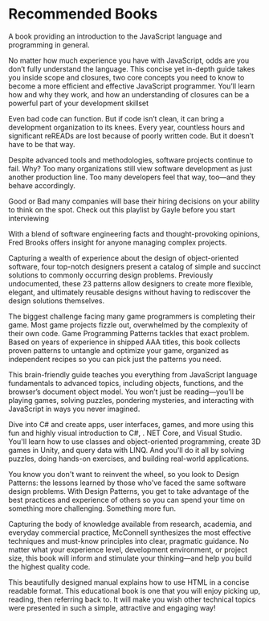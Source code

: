 # Recommended Books

<BookCard title="Eloquent JavaScript" img="https://images-na.ssl-images-amazon.com/images/I/51I9naPg55L._SX218_BO1,204,203,200_QL40_.jpg" link="https://eloquentjavascript.net/">A book providing an introduction to the JavaScript language and programming in general.</BookCard>

<BookCard title="You Dont Know JS" img="https://github.com/getify/You-Dont-Know-JS/blob/1st-ed/up%20&%20going/cover.jpg?raw=true" link="https://github.com/getify/You-Dont-Know-JS">No matter how much experience you have with JavaScript, odds are you don’t fully understand the language. This concise yet in-depth guide takes you inside scope and closures, two core concepts you need to know to become a more efficient and effective JavaScript programmer. You’ll learn how and why they work, and how an understanding of closures can be a powerful part of your development skillset</BookCard>

<BookCard title="Clean Code" img="https://images-na.ssl-images-amazon.com/images/I/515iEcDr1GL._SX385_BO1,204,203,200_.jpg" link="https://www.amazon.com/Clean-Code-Handbook-Software-Craftsmanship/dp/0132350882/">Even bad code can function. But if code isn’t clean, it can bring a development organization to its knees. Every year, countless hours and significant reREADs are lost because of poorly written code. But it doesn’t have to be that way.</BookCard>

<BookCard title="The Software Craftsman" img="https://images-na.ssl-images-amazon.com/images/I/51HApiVITLL._SX382_BO1,204,203,200_.jpg" link="https://www.amazon.com/dp/0134052501/">Despite advanced tools and methodologies, software projects continue to fail. Why? Too many organizations still view software development as just another production line. Too many developers feel that way, too—and they behave accordingly.</BookCard>

<BookCard title="Cracking the Coding Interview" img="https://images-na.ssl-images-amazon.com/images/I/51l5XzLln%2BL._SX348_BO1, 204, 203, 200_.jpg" link="https://www.youtube.com/playlist?list=PLX6IKgS15Ue02WDPRCmYKuZicQHit9kFt">Good or Bad many companies will base their hiring decisions on your ability to think on the spot. Check out this playlist by Gayle before you start interviewing</BookCard>

<BookCard title="The Mythical Man-Month" img="https://images-na.ssl-images-amazon.com/images/I/51WIpM70FEL._SX334_BO1,204,203,200_.jpg" link="https://www.amazon.com/Mythical-Man-Month-Software-Engineering-Anniversary/dp/0201835959/">With a blend of software engineering facts and thought-provoking opinions, Fred Brooks offers insight for anyone managing complex projects.</BookCard>

<BookCard title="Design Patterns" img="https://images-na.ssl-images-amazon.com/images/I/51kuc0iWoKL._SX326_BO1,204,203,200_.jpg" link="https://www.amazon.com/Design-Patterns-Object-Oriented-Addison-Wesley-Professional-ebook/dp/B000SEIBB8/">Capturing a wealth of experience about the design of object-oriented software, four top-notch designers present a catalog of simple and succinct solutions to commonly occurring design problems. Previously undocumented, these 23 patterns allow designers to create more flexible, elegant, and ultimately reusable designs without having to rediscover the design solutions themselves.</BookCard>

<BookCard title="Game Programming Patterns" img="https://m.media-amazon.com/images/I/51IRl5e5R9L.jpg" link="https://www.amazon.com/Game-Programming-Patterns-Robert-Nystrom-ebook/dp/B00P5URD96/">The biggest challenge facing many game programmers is completing their game. Most game projects fizzle out, overwhelmed by the complexity of their own code. Game Programming Patterns tackles that exact problem. Based on years of experience in shipped AAA titles, this book collects proven patterns to untangle and optimize your game, organized as independent recipes so you can pick just the patterns you need.</BookCard>

<BookCard title="Head First JavaScript" img="https://images-na.ssl-images-amazon.com/images/I/51qQTSKL2nL._SX430_BO1,204,203,200_.jpg" link="https://www.amazon.com/Head-First-JavaScript-Programming-Brain-Friendly/dp/144934013X">This brain-friendly guide teaches you everything from JavaScript language fundamentals to advanced topics, including objects, functions, and the browser’s document object model. You won’t just be reading—you’ll be playing games, solving puzzles, pondering mysteries, and interacting with JavaScript in ways you never imagined.</BookCard>

<BookCard title="HEAD FIRST C#" img="https://images-na.ssl-images-amazon.com/images/I/51nk9Pi074L._SX258_BO1,204,203,200_.jpg" link="https://www.amazon.com/Head-First-Learners-Real-World-Programming/dp/1491976705/">Dive into C# and create apps, user interfaces, games, and more using this fun and highly visual introduction to C#, . NET Core, and Visual Studio. You'll learn how to use classes and object-oriented programming, create 3D games in Unity, and query data with LINQ. And you'll do it all by solving puzzles, doing hands-on exercises, and building real-world applications.</BookCard>

<BookCard title="HEAD FIRST DESIGN PATTERNS" img="https://images-na.ssl-images-amazon.com/images/I/51d1hlegtQL._SX258_BO1,204,203,200_.jpg" link="https://www.amazon.com/Head-First-Design-Patterns-Object-Oriented-dp-149207800X/dp/149207800X/">You know you don't want to reinvent the wheel, so you look to Design Patterns: the lessons learned by those who've faced the same software design problems. With Design Patterns, you get to take advantage of the best practices and experience of others so you can spend your time on something more challenging. Something more fun.</BookCard>

<BookCard title="Code Complete 2" img="https://images-na.ssl-images-amazon.com/images/I/41JOmGowq-L._SX408_BO1,204,203,200_.jpg" link="https://www.amazon.com/Code-Complete-Practical-Handbook-Construction/dp/0735619670">Capturing the body of knowledge available from research, academia, and everyday commercial practice, McConnell synthesizes the most effective techniques and must-know principles into clear, pragmatic guidance. No matter what your experience level, development environment, or project size, this book will inform and stimulate your thinking—and help you build the highest quality code.</BookCard>

<BookCard title="HTML and CSS" img="https://images-na.ssl-images-amazon.com/images/I/41WznOEKmAL._SX396_BO1,204,203,200_.jpg" link="https://www.amazon.com/HTML-CSS-Design-Build-Websites/dp/1118008189/">This beautifully designed manual explains how to use HTML in a concise readable format. This educational book is one that you will enjoy picking up, reading, then referring back to. It will make you wish other technical topics were presented in such a simple, attractive and engaging way!</BookCard>
